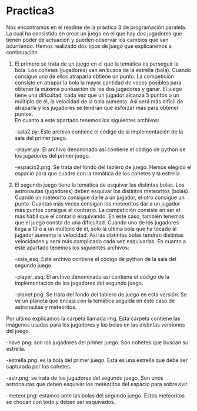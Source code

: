 # Practica3 
Nos encontramos en el readme de la práctica 3 de programación paralela. La cual ha consistido en crear un juego en el que hay dos jugadores que tienen poder de actuación 
y pueden observar los cambios que van ocurriendo. 
Hemos realizado dos tipos de juego que explicaremos a continuación. 
1. El primero se trata de un juego en el que la temática es perseguir la bola. Los cohetes (jugadores) van en busca de la estrella (bola). Cuando consigue uno de ellos atraparla obtiene un punto. La competición consiste en atrapar la bola la mayor cantidad de veces posibles para obtener la máxima puntuación de los dos jugadores y ganar. 
El juego tiene una dificultad, cada vez que un jugador alcanza 5 puntos o un múltiplo de él, la velocidad de la bola aumenta. Así será más difícil de atraparla y los 
jugadores se tendrán que esforzar más para obtener puntos.  
En cuanto a este apartado tenemos los siguientes archivos: 
  
      -sala2.py: Este archivo contiene el código de la implementación de la sala del primer juego.
  
      -player.py: El archivo denominado así contiene el código de python de los jugadores del primer juego.
  
      -espacio2.png: Se trata del fondo del tablero de juego. Hemos elegido el espacio para que cuadre con la temática de los cohetes y la estrella. 
  
2. El segundo juego tiene la temática de esquivar las distintas bolas. Los astronautas (jugadores) deben esquivar los distintos meteoritos (bolas). Cuando un meteorito 
consigue darle a un jugador, el otro consigue un punto. Cuantas más veces consigan los meteoritos dar a un jugador más puntos consigue el contrario. La competición     consiste en ser el más hábil que el contario esquivando. 
En este caso, también tenemos que el juego consta de una dificultad. Cuando uno de los jugadores llega a 10 o a un múltiplo de él, solo la última bola que ha tocado    al jugador aumenta la velocidad. Así las distintas bolas tendrán distintas velocidades y será más complicado cada vez esquivarlas. 
En cuanto a este apartado tenemos los siguientes archivos: 
  
      -sala_esq: Este archivo contiene el código de python de la sala del segundo juego.
  
      -player_esq: El archivo denominado así contiene el código de la implementación de los jugadores del segundo juego. 
  
      -planet.png: Se trata del fondo del tablero de juego en esta versión. Se ve un planeta que encaja con la temática seguida en este caso de astronautas y meteoritos.  

Por último explicamos la carpeta llamada img. Esta carpeta contiene las imágenes usadas para los jugadores y las bolas en las distintas versiones del juego. 
  
  -nave.png: son los jugadores del primer juego. Son cohetes que buscan su estrella. 
  
  -estrella.png: es la bola del primer juego. Esta es una estrella que debe ser capturada por los cohetes. 
  
  -astr.png: se trata de los jugadores del segundo juego. Son unos astronautas que deben esquivar los meteoritos del espacio para sobrevivir. 
  
  -meteor.png: estamos ante las bolas del segundo juego. Estos meteoritos se chocan con todo y deben ser esquivados. 
